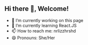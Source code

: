 ## Hi there 👋, Welcome!

- 🔭 I’m currently working on this page
- 🌱 I’m currently learning React.JS
- 📫 How to reach me: nrlizzhrshd
- 😄 Pronouns: She/Her


